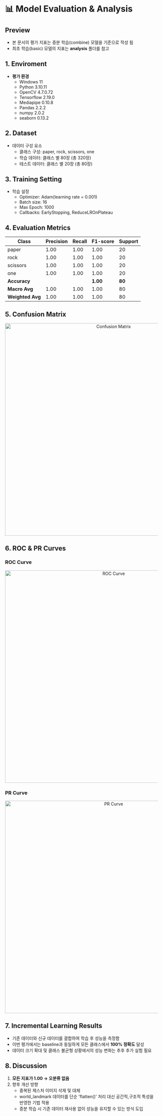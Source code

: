 # 📊 Model Evaluation & Analysis

## Preview
- 본 문서의 평가 지표는 증분 학습(combine) 모델을 기준으로 작성 됨
- 최초 학습(basic) 모델의 지표는 **analysis** 폴더를 참고
 
## 1. Enviroment
- **평가 환경**
  - Windows 11
  - Python 3.10.11
  - OpenCV 4.7.0.72
  - Tensorflow 2.19.0
  - Mediapipe 0.10.8
  - Pandas 2.2.2
  - numpy 2.0.2
  - seaborn 0.13.2

## 2. Dataset
- 데이터 구성 요소
  - 클래스 구성: paper, rock, scissors, one
  - 학습 데이터: 클래스 별 80장 (총 320장)
  - 테스트 데이터: 클래스 별 20장 (총 80장)
    
## 3. Training Setting
- 학습 설정
  - Optimizer: Adam(learning rate = 0.001)
  - Batch size: 16
  - Max Epoch: 1000
  - Callbacks: EarlyStopping, ReduceLROnPlateau

## 4. Evaluation Metrics
| Class      | Precision | Recall | F1-score | Support |
|------------|-----------|--------|----------|---------|
| paper      | 1.00      | 1.00   | 1.00     | 20      |
| rock       | 1.00      | 1.00   | 1.00     | 20      |
| scissors   | 1.00      | 1.00   | 1.00     | 20      |
| one        | 1.00      | 1.00   | 1.00     | 20      |
| **Accuracy** |           |        | **1.00** | **80** |
| **Macro Avg** | 1.00 | 1.00 | 1.00 | 80 |
| **Weighted Avg** | 1.00 | 1.00 | 1.00 | 80 |

## 5. Confusion Matrix
<p align="center">
<img src="https://github.com/user-attachments/assets/56c88749-3b31-47b7-a49d-42a05ad9441e" alt="Confusion Matrix" width="700"/>
</p>

## 6. ROC & PR Curves

### ROC Curve
<p align="center">
  <img src="https://github.com/user-attachments/assets/bec7b1c6-45bd-477e-96e3-0954a5d38784" alt="ROC Curve" width="700"/>
</p>

### PR Curve
<p align="center">
  <img src="https://github.com/user-attachments/assets/828f4b6e-bba4-4a3e-8ac6-cb82cd251e27" alt="PR Curve" width="700"/>
</p>

## 7. Incremental Learning Results
- 기존 데이터와 신규 데이터를 결합하여 학습 후 성능을 측정함
- 이번 평가에서는 baseline과 동일하게 모든 클래스에서 **100% 정확도** 달성
- 데이터 크기 확대 및 클래스 불균형 상황에서의 성능 변화는 추후 추가 실험 필요

## 8. Discussion
1. **모든 지표가 1.00 → 오분류 없음**
2. 향후 개선 방향
   - 중복된 제스처 이미지 삭제 및 대체
   - world_landmark 데이터를 단순 'flatten()' 처리 대신 공간적,구조적 특성을 반영한 기법 적용
   - 증분 학습 시 기존 데이터 재사용 없이 성능을 유지할 수 있는 방식 도입
